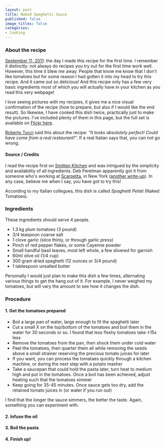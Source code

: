 ```yaml
---
layout: post
title: Naked Spaghetti Sauce
published: false
image_titles: false
categories:
- Cooking
---
```


### About the recipe
[September 11, 2011](http://twitter.com/#!/ojilles/status/112888263747969024): 
the day I made this recipe for the first time. I remember it distinctly:
not always do recipes you try out for the first time work well. However,
this time it blew me away. People that know me know that I don't like
tomatoes but for some reason I had gotten it into my head to try this
recipe. And it came out so delicious! And this recipe only has a few
very basic ingredients most of which you will actually have in your
kitchen as you read this very webpage!

I love seeing pictures with my recipies, it gives me a nice visual
confirmation of the recipe (how to prepare, but also if I would like the
end result). So likewise, I have cooked this dish twice, practically
just to make the pictures. I've included plenty of them in this page, but
the full set is available on [Flickr here](http://!!!!!!!!!!).

[Roberto Tucci](http://www.linkedin.com/in/robertotucci) said this about
the recipe: _"It looks absolutely perfect! Could have come from a real
restaurant!"_. If a real Italian says that, you can not go wrong.

#### Source / Credits
I read the recipe first on [Smitten
Kitchen](http://smittenkitchen.com/2011/08/naked-tomato-sauce/) and was
intrigued by the simplicity and availability of all ingredients. Deb
Perelman apparently got it from someone who's working at
[Scarpetta](http://www.scottconant.com/restaurants/scarpetta/new-york), in
New York ([another
write-up](http://newyork.seriouseats.com/2009/10/making-scarpetta-tomato-basil-spaghetti-scott-conant-scarpetta-meatpacking-district-nyce.html)).
In any case, believe me when I say, you have got to try this!

According to my Italian collegues, this dish is called _Spaghetti Pelati_ (Naked Tomatoes).

### Ingredients
These ingredients should serve 4 people.

* 1.3 kg plum tomatoes (3 pound)
* 3/4 teaspoon coarse salt
* 1 clove garlic (slice thinly, or through garlic press)
* Pinch of red pepper flakes, or some Cayenne powder
* Small handful basil leaves, most left whole, a few slivered for garnish
* 60ml olive oil (1/4 cup)
* 300 gram dried spaghetti (12 ounces or 3/4 pound)
* 1 tablespoon unsalted butter

Personally I would just plan to make this dish a few times, alternating
various things to get the hang out of it. For example, I never weighed
my tomatoes, but will vary the amount to see how it changes the dish.

### Procedure

#### 1. Get the tomatoes prepared

* Boil a large pan of water, large enough to fit the spaghetti later
* Cut a small X on the top/bottom of the tomatoes and boil them in the
water for 30 seconds or so. I found that less fleshy tomatoes take ±15s
less
* Remove the tomatoes from the pan, then shock them under cold water
* Peel the tomatoes, then quarter them all while removing the seeds
  above a small strainer reserving the precious tomato juices for later
* If you want, you can process the tomataes quickly through a kitchen
  machine, or during the next step with a potato masher
* Take a saucepan that could hold the pasta later, turn heat to medium
  high and put in the tomatoes. Once a boil has been achieved, adjust
heating such that the tomatoes simmer
* Keep going for 35-45 minutes. Once sauce gets too dry, add the
  retained tomato juices in (or water if you run out)

I find that the longer the sauce simmers, the better the taste. Again,
something you can experiment with.

#### 2. Infuse the oil

#### 3. Boil the pasta

#### 4. Finish up!

[smk-tomato-sauce]: http://smittenkitchen.com/2011/08/naked-tomato-sauce/ "Smitten Kitchen"
[scarpetta]: http://www.scottconant.com/restaurants/scarpetta/new-york "Scarpetta New York"
[serious-eats]: http://newyork.seriouseats.com/2009/10/making-scarpetta-tomato-basil-spaghetti-scott-conant-scarpetta-meatpacking-district-nyce.html "New York's Serious Eats, 'Making Scarpetta tomato basil spaghetti'"
